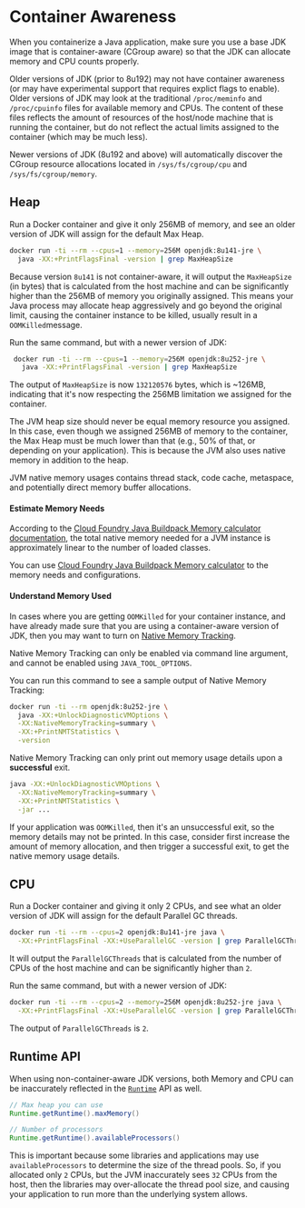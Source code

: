 # Container Awareness

When you containerize a Java application, make sure you use a base JDK image that is container-aware \(CGroup aware\) so that the JDK can allocate memory and CPU counts properly.

Older versions of JDK \(prior to 8u192\) may not have container awareness \(or may have experimental support that requires explict flags to enable\). Older versions of JDK may look at the traditional `/proc/meminfo` and `/proc/cpuinfo` files for available memory and CPUs. The content of these files reflects the amount of resources of the host/node machine that is running the container, but do not reflect the actual limits assigned to the container \(which may be much less\).

Newer versions of JDK \(8u192 and above\) will automatically discover the CGroup resource allocations located in `/sys/fs/cgroup/cpu` and `/sys/fs/cgroup/memory`.

## Heap

Run a Docker container and give it only 256MB of memory,  and see an older version of JDK will assign for the default Max Heap.

```bash
docker run -ti --rm --cpus=1 --memory=256M openjdk:8u141-jre \
  java -XX:+PrintFlagsFinal -version | grep MaxHeapSize
```

Because version `8u141` is not container-aware, it will output the `MaxHeapSize` \(in bytes\) that is calculated from the host machine and can be significantly higher than the 256MB of memory you originally assigned. This means your Java process may allocate heap aggressively and go beyond the original limit, causing the container instance to be killed, usually result in a `OOMKilled`message.

Run the same command, but with a newer version of JDK:

```bash
 docker run -ti --rm --cpus=1 --memory=256M openjdk:8u252-jre \
   java -XX:+PrintFlagsFinal -version | grep MaxHeapSize
```

The output of `MaxHeapSize` is now `132120576` bytes, which is ~126MB, indicating that it's now respecting the 256MB limitation we assigned for the container.

The JVM heap size should never be equal  memory resource you assigned. In this case, even though we assigned 256MB of memory to the container, the Max Heap must be much lower than that \(e.g., 50% of that, or depending on your application\). This is because the JVM also uses native memory in addition to the heap.

JVM native memory usages contains thread stack, code cache, metaspace, and potentially direct memory buffer allocations.

#### Estimate Memory Needs

According to the [Cloud Foundry Java Buildpack Memory calculator documentation](https://docs.google.com/document/d/1vlXBiwRIjwiVcbvUGYMrxx2Aw1RVAtxq3iuZ3UK2vXA/edit), the total native memory needed for a JVM instance is approximately linear to the number of loaded classes.

You can use [Cloud Foundry Java Buildpack Memory calculator](https://github.com/cloudfoundry/java-buildpack-memory-calculator) to the memory needs and configurations.

#### Understand Memory Used

In cases where you are getting `OOMKilled` for your container instance, and have already made sure that you are using a container-aware version of JDK, then you may want to turn on [Native Memory Tracking](https://docs.oracle.com/javase/8/docs/technotes/guides/troubleshoot/tooldescr007.html).

Native Memory Tracking can only be enabled via command line argument, and cannot be enabled using `JAVA_TOOL_OPTIONS`. 

You can run this command to see a sample output of Native Memory Tracking:

```bash
docker run -ti --rm openjdk:8u252-jre \
  java -XX:+UnlockDiagnosticVMOptions \
  -XX:NativeMemoryTracking=summary \
  -XX:+PrintNMTStatistics \
  -version
```

Native Memory Tracking can only print out memory usage details upon a **successful** exit.

```bash
java -XX:+UnlockDiagnosticVMOptions \
  -XX:NativeMemoryTracking=summary \
  -XX:+PrintNMTStatistics \
  -jar ...
```

If your application was `OOMKilled`, then it's an unsuccessful exit, so the memory details may not be printed. In this case, consider first increase the amount of memory allocation, and then trigger a successful exit, to get the native memory usage details.

## CPU

Run a Docker container and giving it only 2 CPUs,  and see what an older version of JDK will assign for the default Parallel GC threads.

```bash
docker run -ti --rm --cpus=2 openjdk:8u141-jre java \
  -XX:+PrintFlagsFinal -XX:+UseParallelGC -version | grep ParallelGCThreads
```

It will output the `ParallelGCThreads` that is calculated from the number of CPUs of the host machine and can be significantly higher than `2`.

Run the same command, but with a newer version of JDK:

```bash
docker run -ti --rm --cpus=2 --memory=256M openjdk:8u252-jre java \
  -XX:+PrintFlagsFinal -XX:+UseParallelGC -version | grep ParallelGCThreads
```

The output of `ParallelGCThreads` is `2`.

## Runtime API

When using non-container-aware JDK versions, both Memory and CPU can be inaccurately reflected in the [`Runtime`](https://docs.oracle.com/javase/8/docs/api/java/lang/Runtime.html) API as well.

```java
// Max heap you can use
Runtime.getRuntime().maxMemory()

// Number of processors
Runtime.getRuntime().availableProcessors()
```

This is important because some libraries and applications may use `availableProcessors` to determine the size of the thread pools. So, if you allocated only `2` CPUs, but the JVM inaccurately sees `32` CPUs from the host, then the libraries may over-allocate the thread pool size, and causing your application to run more than the underlying system allows.

